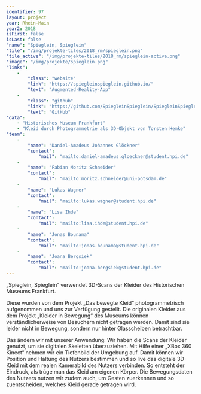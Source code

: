 ```yaml
---
identifier: 97
layout: project
year: Rhein-Main
year2: 2018
isFirst: false
isLast: false
"name": "Spieglein, Spieglein"
"tile": "/img/projekte-tiles/2018_rm/spieglein.png"
"tile_active": "/img/projekte-tiles/2018_rm/spieglein-active.png"
"image": "/img/projekte/spieglein.png"
"links":
    -
        "class": "website"
        "link": "https://spiegleinspieglein.github.io/"
        "text": "Augmented-Reality-App"
    -
        "class": "github"
        "link": "https://github.com/SpiegleinSpieglein/SpiegleinSpieglein"
        "text": "GitHub"
"data":
    - "Historisches Museum Frankfurt"
    - "Kleid durch Photogrammetrie als 3D-Objekt von Torsten Hemke"
"team":
    -
        "name": "Daniel-Amadeus Johannes Glöckner"
        "contact":
            "mail": "mailto:daniel-amadeus.gloeckner@student.hpi.de"
    -
        "name": "Fabian Moritz Schneider"
        "contact":
            "mail": "mailto:moritz.schneider@uni-potsdam.de"
    -
        "name": "Lukas Wagner"
        "contact":
            "mail": "mailto:lukas.wagner@student.hpi.de"
    -
        "name": "Lisa Ihde"
        "contact":
            "mail": "mailto:lisa.ihde@student.hpi.de"
    -
        "name": "Jonas Bounama"
        "contact":
            "mail": "mailto:jonas.bounama@student.hpi.de"
    -
        "name": "Joana Bergsiek"
        "contact":
            "mail": "mailto:joana.bergsiek@student.hpi.de"
---
```


„Spieglein, Spieglein“ verwendet 3D-Scans der Kleider des Historischen Museums Frankfurt. 

Diese wurden von dem Projekt „Das bewegte Kleid“ photogrammetrisch aufgenommen und uns zur Verfügung gestellt. Die originalen Kleider aus dem Projekt „Kleider in Bewegung“ des Museums können verständlicherweise von Besuchern nicht getragen werden. Damit sind sie leider nicht in Bewegung, sondern nur hinter Glasscheiben betrachtbar. 

Das ändern wir mit unserer Anwendung: Wir haben die Scans der Kleider genutzt, um sie digitalen Skeletten überzuziehen. Mit Hilfe einer „XBox 360 Kinect“ nehmen wir ein Tiefenbild der Umgebung auf. Damit können wir Position und Haltung des Nutzers bestimmen und so live das digitale 3D-Kleid mit dem realen Kamerabild des Nutzers verbinden. So entsteht der Eindruck, als trüge man das Kleid am eigenen Körper.
Die Bewegungsdaten des Nutzers nutzen wir zudem auch, um Gesten zuerkennen und so zuentscheiden, welches Kleid gerade getragen wird.
